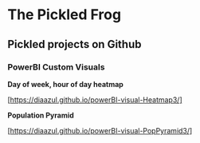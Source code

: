 # The Pickled Frog

## Pickled projects on Github

### PowerBI Custom Visuals

**Day of week, hour of day heatmap**

[https://diaazul.github.io/powerBI-visual-Heatmap3/]

**Population Pyramid**

[https://diaazul.github.io/powerBI-visual-PopPyramid3/]

